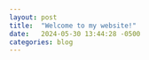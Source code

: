 ```yaml
---
layout: post
title:  "Welcome to my website!"
date:   2024-05-30 13:44:28 -0500
categories: blog
---
```

